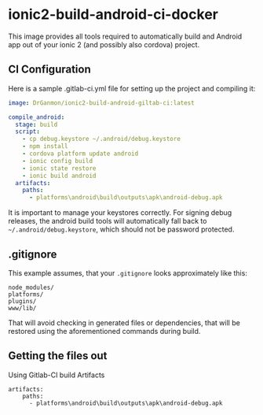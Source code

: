 # ionic2-build-android-ci-docker

This image provides all tools required to automatically build and Android app out of your ionic 2 (and possibly also cordova) project.
## CI Configuration

Here is a sample .gitlab-ci.yml file for setting up the project and compiling it:

```yaml
image: DrGanmon/ionic2-build-android-giltab-ci:latest

compile_android:
  stage: build
  script:
    - cp debug.keystore ~/.android/debug.keystore
    - npm install
    - cordova platform update android    
    - ionic config build
    - ionic state restore
    - ionic build android
  artifacts:
    paths:
      - platforms\android\build\outputs\apk\android-debug.apk

```

It is important to manage your keystores correctly. For signing debug releases, the android build tools will automatically fall back to `~/.android/debug.keystore`, which should not be password protected.

## .gitignore

This example assumes, that your `.gitignore` looks approximately like this: 

```
node_modules/
platforms/
plugins/
www/lib/
```

That will avoid checking in generated files or dependencies, that will be restored using the aforementioned commands during build.

## Getting the files out

Using Gitlab-CI build Artifacts

```
artifacts:
    paths:
      - platforms\android\build\outputs\apk\android-debug.apk
```
